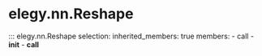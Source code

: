 # elegy.nn.Reshape

::: elegy.nn.Reshape
    selection:
        inherited_members: true
        members:
            - call
            - __init__
            - __call__